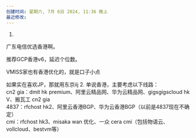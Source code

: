```yaml
---
创建时间: 星期六, 7月 6日 2024, 11:36 晚上
最近修改: 
---
```

1.
广东电信优选香港啊。

推荐GCP香港v6，延迟个位数。

VMISS家也有香港优化的，就是口子小点

如果实在喜欢JP，那就用东京iij
2.
单说香港，主要考虑以下线路：  
cn2 gia：dmit hk premium、阿里云精品网、华为云精品网、gigsgigscloud hk V、搬瓦工 cn2 gia  
4837：rfchost hk2、阿里云香港BGP、华为云香港BGP（以前是4837现在不确定）  
cmi：rfchost hk3、misaka wan 优化、一众 cera cmi（包括物语云、vollcloud、bestvm等）